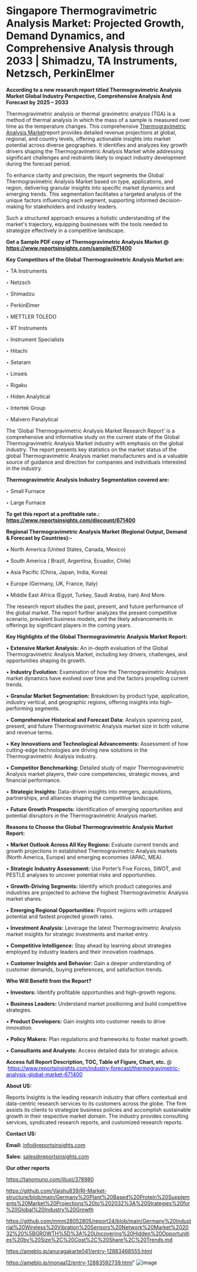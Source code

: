# Singapore Thermogravimetric Analysis Market: Projected Growth, Demand Dynamics, and Comprehensive Analysis through 2033 | Shimadzu, TA Instruments, Netzsch, PerkinElmer

<strong>According to a new research report titled Thermogravimetric Analysis Market Global Industry Perspective, Comprehensive Analysis And Forecast by 2025 – 2033</strong>

Thermogravimetric analysis or thermal gravimetric analysis (TGA) is a method of thermal analysis in which the mass of a sample is measured over time as the temperature changes. This comprehensive <a href=https://www.reportsinsights.com/sample/671400>Thermogravimetric Analysis Market</a>report provides detailed revenue projections at global, regional, and country levels, offering actionable insights into market potential across diverse geographies. It identifies and analyzes key growth drivers shaping the Thermogravimetric Analysis Market while addressing significant challenges and restraints likely to impact industry development during the forecast period.

To enhance clarity and precision, the report segments the Global Thermogravimetric Analysis Market based on type, applications, and region, delivering granular insights into specific market dynamics and emerging trends. This segmentation facilitates a targeted analysis of the unique factors influencing each segment, supporting informed decision-making for stakeholders and industry leaders.

Such a structured approach ensures a holistic understanding of the market's trajectory, equipping businesses with the tools needed to strategize effectively in a competitive landscape.

<strong>Get a Sample PDF copy of Thermogravimetric Analysis Market </strong><strong>@<a href=https://www.reportsinsights.com/sample/671400 style=color:#0000ff;> https://www.reportsinsights.com/sample/671400</a></strong></font>

<strong>Key Competitors of the Global Thermogravimetric Analysis Market are:</strong>

‣ TA Instruments

‣ Netzsch

‣ Shimadzu

‣ PerkinElmer

‣ METTLER TOLEDO

‣ RT Instruments

‣ Instrument Specialists

‣ Hitachi

‣ Setaram

‣ Linseis

‣ Rigaku

‣ Hiden Analytical

‣ Intertek Group

‣ Malvern Panalytical

The ‘Global Thermogravimetric Analysis Market Research Report’ is a comprehensive and informative study on the current state of the Global Thermogravimetric Analysis Market industry with emphasis on the global industry. The report presents key statistics on the market status of the global Thermogravimetric Analysis market manufacturers and is a valuable source of guidance and direction for companies and individuals interested in the industry.

<strong>Thermogravimetric Analysis Industry Segmentation covered are:</strong>

‣ Small Furnace

‣ Large Furnace

<strong>To get this report at a profitable rate.: <a href=https://www.reportsinsights.com/discount/671400 style=color:#0000ff;>https://www.reportsinsights.com/discount/671400</a></strong></font>

<strong>Regional Thermogravimetric Analysis Market (Regional Output, Demand &amp; Forecast by Countries):-</strong>

• North America (United States, Canada, Mexico)

• South America ( Brazil, Argentina, Ecuador, Chile)

• Asia Pacific (China, Japan, India, Korea)

• Europe (Germany, UK, France, Italy)

• Middle East Africa (Egypt, Turkey, Saudi Arabia, Iran) And More.

The research report studies the past, present, and future performance of the global market. The report further analyzes the present competitive scenario, prevalent business models, and the likely advancements in offerings by significant players in the coming years.

<strong>Key Highlights of the Global Thermogravimetric Analysis Market Report:</strong>

• <strong>Extensive Market Analysis:</strong> An in-depth evaluation of the Global Thermogravimetric Analysis Market, including key drivers, challenges, and opportunities shaping its growth.

• <strong>Industry Evolution:</strong> Examination of how the Thermogravimetric Analysis market dynamics have evolved over time and the factors propelling current trends.

• <strong>Granular Market Segmentation:</strong> Breakdown by product type, application, industry vertical, and geographic regions, offering insights into high-performing segments.

• <strong>Comprehensive Historical and Forecast Data:</strong> Analysis spanning past, present, and future Thermogravimetric Analysis market size in both volume and revenue terms.

• <strong>Key Innovations and Technological Advancements:</strong> Assessment of how cutting-edge technologies are driving new solutions in the Thermogravimetric Analysis industry.

• <strong>Competitor Benchmarking:</strong> Detailed study of major Thermogravimetric Analysis market players, their core competencies, strategic moves, and financial performance.

• <strong>Strategic Insights:</strong> Data-driven insights into mergers, acquisitions, partnerships, and alliances shaping the competitive landscape.

• <strong>Future Growth Prospects:</strong> Identification of emerging opportunities and potential disruptors in the Thermogravimetric Analysis market.

<strong>Reasons to Choose the Global Thermogravimetric Analysis Market Report:</strong>

• <strong>Market Outlook Across All Key Regions:</strong> Evaluate current trends and growth projections in established Thermogravimetric Analysis markets (North America, Europe) and emerging economies (APAC, MEA).

• <strong>Strategic Industry Assessment:</strong> Use Porter’s Five Forces, SWOT, and PESTLE analyses to uncover potential risks and opportunities.

• <strong>Growth-Driving Segments:</strong> Identify which product categories and industries are projected to achieve the highest Thermogravimetric Analysis market shares.

• <strong>Emerging Regional Opportunities:</strong> Pinpoint regions with untapped potential and fastest projected growth rates.

• <strong>Investment Analysis:</strong> Leverage the latest Thermogravimetric Analysis market insights for strategic investments and market entry.

• <strong>Competitive Intelligence:</strong> Stay ahead by learning about strategies employed by industry leaders and their innovation roadmaps.

• <strong>Customer Insights and Behavior:</strong> Gain a deeper understanding of customer demands, buying preferences, and satisfaction trends.

<strong>Who Will Benefit from the Report?</strong>

• <strong>Investors:</strong> Identify profitable opportunities and high-growth regions.

• <strong>Business Leaders:</strong> Understand market positioning and build competitive strategies.

• <strong>Product Developers:</strong> Gain insights into customer needs to drive innovation.

• <strong>Policy Makers:</strong> Plan regulations and frameworks to foster market growth.

• <strong>Consultants and Analysts:</strong> Access detailed data for strategic advice.
</ul>
<strong>Access full Report Description, TOC, Table of Figure, Chart, etc. </strong>@  <a href=https://www.reportsinsights.com/industry-forecast/thermogravimetric-analysis-global-market-671400 style=color:#0000ff;>https://www.reportsinsights.com/industry-forecast/thermogravimetric-analysis-global-market-671400</a></font>

<strong><strong>About US</strong>:</strong>

Reports Insights is the leading research industry that offers contextual and data-centric research services to its customers across the globe. The firm assists its clients to strategize business policies and accomplish sustainable growth in their respective market domain. The industry provides consulting services, syndicated research reports, and customized research reports.

<strong>Contact US:</strong>

<p class=""""><b>Email:</b> <a href=mailto:info@reportsinsights.com>info@reportsinsights.com</a></p>
<p class=""""><b>Sales:</b> <a href=mailto:sales@reportsinsights.com>sales@reportsinsights.com</a></p>

<strong>Our other reports</strong>

<a href=https://tanomuno.com/illust/378980>https://tanomuno.com/illust/378980</a>

<a href=https://github.com/Vaishu839/RI-Market-structure/blob/main/Germany%20Plant%20Based%20Protein%20Supplements%20Market%20Projections%20to%202032%3A%20Strategies%20for%20Global%20Industry%20Growth>https://github.com/Vaishu839/RI-Market-structure/blob/main/Germany%20Plant%20Based%20Protein%20Supplements%20Market%20Projections%20to%202032%3A%20Strategies%20for%20Global%20Industry%20Growth</a>

<a href=https://github.com/mmm28052805/report24/blob/main/Germany%20Industrial%20Wireless%20Vibration%20Sensors%20Network%20Market%202032%20%5BGROWTH%5D%3A%20Uncovering%20Hidden%20Opportunities%20by%20Size%2C%20Cost%2C%20Share%2C%20Trends.md>https://github.com/mmm28052805/report24/blob/main/Germany%20Industrial%20Wireless%20Vibration%20Sensors%20Network%20Market%202032%20%5BGROWTH%5D%3A%20Uncovering%20Hidden%20Opportunities%20by%20Size%2C%20Cost%2C%20Share%2C%20Trends.md</a>

<a href=https://ameblo.jp/anuragakarte041/entry-12883468555.html>https://ameblo.jp/anuragakarte041/entry-12883468555.html</a>

<a href=https://ameblo.jp/monaa12/entry-12883592739.html>https://ameblo.jp/monaa12/entry-12883592739.html</a>"
![image](https://github.com/user-attachments/assets/673bc929-592b-4dad-9b99-0f3a9ca60e5a)

